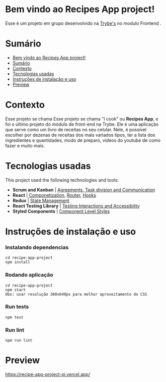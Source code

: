 # Bem vindo ao Recipes App project!
Esse é um projeto em grupo desenvolvido na [Trybe's](https://www.betrybe.com/) no modulo Frontend .


# Sumário
- [Bem vindo ao Recipes App project!](#bem-vindo-ao-Recipes-App-project!)
- [Sumário](#sumário)
- [Contexto](#contexto)
- [Tecnologias usadas](#tecnologias-usadas)
- [Instruções de instalação e uso](#instruçoes-de-instalação-e-uso)
- [Preview](#preview)


# Contexto
Esse projeto se chama Esse projeto se chama "I cook" ou __Recipes App__, e foi o ultimo projeto do módulo de front-end na Trybe. Ele é uma aplicação que serve como um livro de receitas no seu celular. Nele, é possível escolher por dezenas de receitas dos mais variados tipos, ter a lista dos ingredientes e quantidades, modo de preparo, videos do youtube de como fazer e muito mais.


# Tecnologias usadas
This project used the following technologies and tools:
  * __Scrum and Kanban__ | [Agreements, Task division and Communication](https://coachtakeshi.medium.com/a-pretty-good-summary-of-lean-agile-scrum-168cf123748)
  * __React__ | [Componetization](https://reactjs.org/docs/thinking-in-react.html), [Router](https://blog.pshrmn.com/simple-react-router-v4-tutorial/), [Hooks](https://reactjs.org/docs/hooks-intro.html)
  * __Redux__ | [State Management](https://blog.logrocket.com/why-use-redux-reasons-with-clear-examples-d21bffd5835/)
  * __React Testing Library__ | [Testing Interactions and Accessibility](https://testing-library.com/docs/queries/about/)
  * __Styled Components__ | [Component Level Styles](https://styled-components.com/) 


# Instruções de instalação e uso
### Instalando dependencias
```
cd recipe-app-project
npm install
```
### Rodando aplicação
```
cd recipe-app-project
npm start
Obs: usar resolução 360x640px para melhor aproveitamento do CSS
```
### Run tests
```
npm test
```
### Run lint
```
npm run lint
```

# Preview

https://recipe-app-project-pi.vercel.app/
